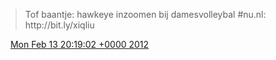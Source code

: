 > Tof baantje: hawkeye inzoomen bij damesvolleybal  \#nu\.nl: http://bit\.ly/xiqliu

<img src="../../media/tweet.ico" width="12" /> [Mon Feb 13 20:19:02 +0000 2012](https://twitter.com/DromerDenker/status/169153627397697536)